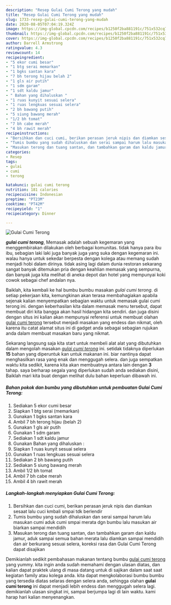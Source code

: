 ```yaml
---
description: "Resep Gulai Cumi Terong yang mudah"
title: "Resep Gulai Cumi Terong yang mudah"
slug: 1733-resep-gulai-cumi-terong-yang-mudah
date: 2020-08-05T07:04:19.324Z
image: https://img-global.cpcdn.com/recipes/b1250f2ba881191c/751x532cq70/gulai-cumi-terong-foto-resep-utama.jpg
thumbnail: https://img-global.cpcdn.com/recipes/b1250f2ba881191c/751x532cq70/gulai-cumi-terong-foto-resep-utama.jpg
cover: https://img-global.cpcdn.com/recipes/b1250f2ba881191c/751x532cq70/gulai-cumi-terong-foto-resep-utama.jpg
author: Darrell Armstrong
ratingvalue: 4.3
reviewcount: 14
recipeingredient:
- "5 ekor cumi besar"
- "1 btg serai memarkan"
- "1 bgks santan kara"
- "7 bh terong hijau belah 2"
- "1 gls air putih"
- "1 sdm garam"
- "1 sdt kaldu jamur"
- " Bahan yang dihaluskan "
- "1 ruas kunyit sesuai selera"
- "1 ruas lengkuas sesuai selera"
- "2 bh bawang putih"
- "5 siung bawang merah"
- "1/2 bh tomat"
- "7 bh cabe merah"
- "4 bh rawit merah"
recipeinstructions:
- "Bersihkan dan cuci cumi, berikan perasan jeruk nipis dan diamkan sesaat lalu cuci kmbali smpai tdk berlendir"
- "Tumis bumbu yang sudah dihaluskan dan serai sampai harum lalu masukan cumi aduk cumi smpai merata dgn bumbu lalu masukan air biarkan sampai mendidih"
- "Masukan terong dan tuang santan, dan tambahkan garam dan kaldu jamur, aduk sampai semua bahan merata lalu diamkan sampai mendidih dan air berkurang sesuai selera, koreksi rasa dan Gulai Cumi Terong dapat disajikan"
categories:
- Resep
tags:
- gulai
- cumi
- terong

katakunci: gulai cumi terong 
nutrition: 181 calories
recipecuisine: Indonesian
preptime: "PT23M"
cooktime: "PT42M"
recipeyield: "1"
recipecategory: Dinner

---
```



![Gulai Cumi Terong](https://img-global.cpcdn.com/recipes/b1250f2ba881191c/751x532cq70/gulai-cumi-terong-foto-resep-utama.jpg)

<b><i>gulai cumi terong</i></b>, Memasak adalah sebuah kegemaran yang menggembirakan dilakukan oleh berbagai komunitas. tidak hanya para ibu ibu, sebagian laki laki juga banyak juga yang suka dengan kegemaran ini. walau hanya untuk sekedar berpesta dengan kolega atau memang sudah menjadi hobi dalam dirinya. tidak asing lagi dalam dunia restoran sekarang sangat banyak ditemukan pria dengan keahlian memasak yang sempurna, dan banyak juga kita melihat di aneka depot dan hotel yang mempunyai koki cowok sebagai chef andalan nya.



Baiklah, kita kembali ke hal bumbu bumbu masakan <i>gulai cumi terong</i>. di setiap pekerjaan kita, kemungkinan akan terasa membahagiakan apabila sejenak kalian menyempatkan sebagian waktu untuk memasak gulai cumi terong ini. dengan keberhasilan kita dalam memasak menu tersebut, dapat membuat diri kita bangga akan hasil hidangan kita sendiri. dan juga disini dengan situs ini kalian akan mempunyai referensi untuk membuat olahan <u>gulai cumi terong</u> tersebut menjadi masakan yang endess dan nikmat, oleh karena itu catat alamat situs ini di gadget anda sebagai sebagian rujukan anda dalam membuat masakan baru yang nikmat.


Sekarang langsung saja kita start untuk membeli alat alat yang dibutuhkan dalam mengolah masakan <u><i>gulai cumi terong</i></u> ini. setidak tidaknya diperlukan <b>15</b> bahan yang diperuntuk kan untuk makanan ini. biar nantinya dapat menghasilkan rasa yang enak dan menggugah selera. dan juga sempatkan waktu kita sedikit, karena kita akan membuatnya antara lain dengan <b>3</b> tahap. saya berharap segala yang diperlukan sudah anda sediakan disini, Baiklah mari kita buat dengan melihat dulu bahan keperluan dibawah ini.

<!--inarticleads1-->

##### Bahan pokok dan bumbu yang dibutuhkan untuk pembuatan Gulai Cumi Terong:

1. Sediakan 5 ekor cumi besar
1. Siapkan 1 btg serai (memarkan)
1. Gunakan 1 bgks santan kara
1. Ambil 7 bh terong hijau (belah 2)
1. Gunakan 1 gls air putih
1. Gunakan 1 sdm garam
1. Sediakan 1 sdt kaldu jamur
1. Gunakan  Bahan yang dihaluskan :
1. Siapkan 1 ruas kunyit sesuai selera
1. Gunakan 1 ruas lengkuas sesuai selera
1. Sediakan 2 bh bawang putih
1. Sediakan 5 siung bawang merah
1. Ambil 1/2 bh tomat
1. Ambil 7 bh cabe merah
1. Ambil 4 bh rawit merah




<!--inarticleads2-->

##### Langkah-langkah menyiapkan Gulai Cumi Terong:

1. Bersihkan dan cuci cumi, berikan perasan jeruk nipis dan diamkan sesaat lalu cuci kmbali smpai tdk berlendir
1. Tumis bumbu yang sudah dihaluskan dan serai sampai harum lalu masukan cumi aduk cumi smpai merata dgn bumbu lalu masukan air biarkan sampai mendidih
1. Masukan terong dan tuang santan, dan tambahkan garam dan kaldu jamur, aduk sampai semua bahan merata lalu diamkan sampai mendidih dan air berkurang sesuai selera, koreksi rasa dan Gulai Cumi Terong dapat disajikan




Demikianlah sedikit pembahasan makanan tentang bumbu <u>gulai cumi terong</u> yang yummy. kita ingin anda sudah memahami dengan ulasan diatas, dan kalian dapat praktek ulang di masa datang untuk di sajikan dalam saat saat kegiatan family atau kolega anda. kita dapat mengkolaborasi bumbu bumbu yang tersedia diatas selaras dengan selera anda, sehingga olahan <b>gulai cumi terong</b> ini dapat menjadi lebih endess dan menggugah selera lagi. demikianlah ulasan singkat ini, sampai berjumpa lagi di lain waktu. kami harap hari kalian menyenangkan.
